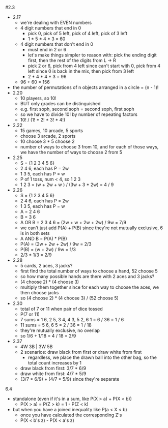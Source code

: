 #2.3
+ 2.17
    + we're dealing with EVEN numbers
    + 4 digit numbers that end in 0
        + pick 0, pick of 5 left, pick of 4 left, pick of 3 left
        + 1 * 5 * 4 * 3 = 60
    + 4 digit numbers that don't end in 0
        + must end in 2 or 6
        + let's make things simpler to reason with: pick the ending digit first,
          then the rest of the digits from L -> R
        + pick 2 or 6, pick from 4 left since can't start with 0, pick from 4 left
          since 0 is back in the mix, then pick from 3 left
        + 2 * 4 * 4 * 3 = 96
    + 96 + 60 = 156
+ the number of permutations of n objects arranged in a circle = (n - 1)!
+ 2.20
    + 10 players, so 10!
    + BUT only grades can be distinguished
    + e.g. first soph, second soph = second soph, first soph
    + so we have to divide 10! by number of repeating factors
    + 10! / (1! * 2! * 3! * 4!)
+ 2.22
    + 15 games, 10 arcade, 5 sports
    + choose 3 arcade, 2 sports
    + 10 choose 3 *  5 choose 2
    + number of ways to choose 3 from 10, and for each of those ways, we have
      the number of ways to choose 2 from 5
+ 2.25
    + S = {1 2 3 4 5 6}
    + 2 4 6, each has P = 2w
    + 1 3 5, each has P = w
    + P of 1 toss, num < 4, so 1 2 3
    + 1 2 3 = (w + 2w + w ) / (3w + 3 * 2w) = 4 / 9
+ 2.26
    + S = {1 2 3 4 5 6}
    + 2 4 6, each has P = 2w
    + 1 3 5, each has P = w
    + A = 2 4 6
    + B = 3 6
    + A OR B = 2 3 4 6 = (2w + w + 2w + 2w) / 9w = 7/9
    + we can't just add P(A) + P(B) since they're not mutually exclusive, 6 is
      in both sets
    + A AND B = P(A) * P(B)
    + P(A) = (2w + 2w + 2w) / 9w = 2/3
    + P(B) = (w + 2w) / 9w = 1/3
    + 2/3 * 1/3 = 2/9
+ 2.28
    + 5 cards, 2 aces, 3 jacks?
    + first find the total number of ways to choose a hand, 52 choose 5
    + so how many possible hands are there with 2 aces and 3 jacks?
    + (4 choose 2) * (4 choose 3)
    + multiply them together since for each way to choose the aces, we then
      choose jacks
    + so (4 choose 2) * (4 choose 3) / (52 choose 5)
+ 2.30
    + total of 7 or 11 when pair of dice tossed
    + P(7 or 11)
    + 7 sums = 1 6, 2 5, 3 4, 4 3, 5 2, 6 1 = 6 / 36 = 1 / 6
    + 11 sums = 5 6, 6 5 = 2 / 36 = 1 / 18
    + they're mutually exclusive, no overlap
    + so 1/6 + 1/18 = 4 / 18 = 2/9
+ 2.37
    + 4W 3B | 3W 5B
    + 2 scenarios: draw black from first or draw white from first
        + regardless, we place the drawn ball into the other bag, so the total
          count increases by 1
    + draw black from first: 3/7 * 6/9
    + draw white from first: 4/7 * 5/9
    + (3/7 * 6/9) + (4/7 * 5/9) since they're separate

6.4
+ standalone (even if it's in a sum, like P(X > a) + P(X < b))
    + P(X > a) = P(Z > k) = 1 - P(Z < k)
+ but when you have a joined inequality like P(a < X < b)
    + once you have calculated the corresponding Z's
    + P(X < b's z) - P(X < a's z)
